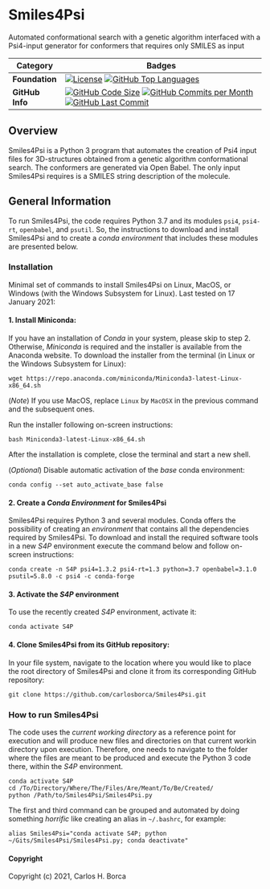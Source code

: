 <!-- <img align="center" src="https://github.com/carlosborca/NameDaTaken/blob/master/media/logo/Logo.png" height=260> -->
# Smiles4Psi
Automated conformational search with a genetic algorithm interfaced with a Psi4-input generator for conformers that requires only SMILES as input

| Category | Badges |
|-------------|-------------|
| **Foundation** | [![License](https://img.shields.io/github/license/carlosborca/Smiles4Psi.svg)](https://opensource.org/licenses/LGPL-3.0) [![GitHub Top Languages](https://img.shields.io/github/languages/top/carlosborca/Smiles4Psi)](https://github.com/carlosborca/Smiles4Psi/) |
| **GitHub Info** | [![GitHub Code Size](https://img.shields.io/github/languages/code-size/carlosborca/Smiles4Psi)](https://github.com/carlosborca/Smiles4Psi/) [![GitHub Commits per Month](https://img.shields.io/github/commit-activity/m/carlosborca/Smiles4Psi)](https://github.com/carlosborca/Smiles4Psi/) [![GitHub Last Commit](https://img.shields.io/github/last-commit/carlosborca/Smiles4Psi)](https://github.com/carlosborca/Smiles4Psi/) |

## Overview

Smiles4Psi is a Python 3 program that automates the creation of Psi4 input files for 3D-structures obtained from a genetic algorithm conformational search. The conformers are generated via Open Babel. The only input Smiles4Psi requires is a SMILES string description of the molecule.

## General Information

To run Smiles4Psi, the code requires Python 3.7 and its modules `psi4`, `psi4-rt`, `openbabel`, and `psutil`. So, the instructions to download and install Smiles4Psi and to create a _conda environment_ that includes these modules are presented below.

### Installation

Minimal set of commands to install Smiles4Psi on Linux, MacOS, or Windows (with the Windows Subsystem for Linux). Last tested on 17 January 2021:

#### 1. Install Miniconda:

If you have an installation of _Conda_ in your system, please skip to step 2. Otherwise, _Miniconda_ is required and the installer is available from the Anaconda website. To download the installer from the terminal (in Linux or the Windows Subsystem for Linux):

```
wget https://repo.anaconda.com/miniconda/Miniconda3-latest-Linux-x86_64.sh
```

(_Note_) If you use MacOS, replace `Linux` by `MacOSX` in the previous command and the subsequent ones.

Run the installer following on-screen instructions:

```
bash Miniconda3-latest-Linux-x86_64.sh
```

After the installation is complete, close the terminal and start a new shell.

(_Optional_) Disable automatic activation of the _base_ conda environment:

```
conda config --set auto_activate_base false
```

#### 2. Create a _Conda Environment_ for Smiles4Psi

Smiles4Psi requires Python 3 and several modules. Conda offers the possibility of creating an _environment_ that contains all the dependencies required by Smiles4Psi. To download and install the required software tools in a new _S4P_ environment execute the command below and follow on-screen instructions:

```
conda create -n S4P psi4=1.3.2 psi4-rt=1.3 python=3.7 openbabel=3.1.0 psutil=5.8.0 -c psi4 -c conda-forge
```

#### 3. Activate the _S4P_ environment

To use the recently created _S4P_ environment, activate it:

```
conda activate S4P
```

#### 4. Clone Smiles4Psi from its GitHub repository:

In your file system, navigate to the location where you would like to place the root directory of Smiles4Psi and clone it from its corresponding GitHub repository:

```
git clone https://github.com/carlosborca/Smiles4Psi.git
```

### How to run Smiles4Psi

The code uses the _current working directory_ as a reference point for execution and will produce new files and directories on that current workin directory upon execution. Therefore, one needs to navigate to the folder where the files are meant to be produced and execute the Python 3 code there, within the _S4P_ environment.

```
conda activate S4P
cd /To/Directory/Where/The/Files/Are/Meant/To/Be/Created/
python /Path/to/Smiles4Psi/Smiles4Psi.py
```

The first and third command can be grouped and automated by doing something _horrific_ like creating an alias in `~/.bashrc`, for example:

```
alias Smiles4Psi="conda activate S4P; python ~/Gits/Smiles4Psi/Smiles4Psi.py; conda deactivate"
```

#### Copyright

Copyright (c) 2021, Carlos H. Borca
